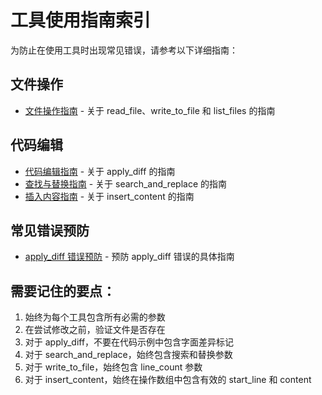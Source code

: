 # 工具使用指南索引

为防止在使用工具时出现常见错误，请参考以下详细指南：

## 文件操作
- [文件操作指南](.roo/rules-code/file_operations.md) - 关于 read_file、write_to_file 和 list_files 的指南

## 代码编辑
- [代码编辑指南](.roo/rules-code/code_editing.md) - 关于 apply_diff 的指南
- [查找与替换指南](.roo/rules-code/search_replace.md) - 关于 search_and_replace 的指南
- [插入内容指南](.roo/rules-code/insert_content.md) - 关于 insert_content 的指南

## 常见错误预防

- [apply_diff 错误预防](.roo/rules-code/apply_diff_guidelines.md) - 预防 apply_diff 错误的具体指南

## 需要记住的要点：

1. 始终为每个工具包含所有必需的参数
2. 在尝试修改之前，验证文件是否存在
3. 对于 apply_diff，不要在代码示例中包含字面差异标记
4. 对于 search_and_replace，始终包含搜索和替换参数
5. 对于 write_to_file，始终包含 line_count 参数
6. 对于 insert_content，始终在操作数组中包含有效的 start_line 和 content